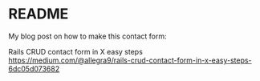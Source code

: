 # README

My blog post on how to make this contact form:

Rails CRUD contact form in X easy steps
https://medium.com/@allegra9/rails-crud-contact-form-in-x-easy-steps-6dc05d073682




